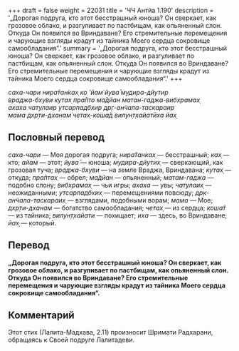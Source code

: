 +++
draft = false
weight = 22031
title = 'ЧЧ Антйа 1.190'
description = '„Дорогая подруга, кто этот бесстрашный юноша? Он сверкает, как грозовое облако, и разгуливает по пастбищам, как опьяненный слон. Откуда Он появился во Вриндаване? Его стремительные перемещения и чарующие взгляды крадут из тайника Моего сердца сокровище самообладания“.'
summary = '„Дорогая подруга, кто этот бесстрашный юноша? Он сверкает, как грозовое облако, и разгуливает по пастбищам, как опьяненный слон. Откуда Он появился во Вриндаване? Его стремительные перемещения и чарующие взгляды крадут из тайника Моего сердца сокровище самообладания“.'
+++

_саха-чари нира̄тан̇ках̣ ко ’йам̇ йува̄ мудира-дйутир  
враджа-бхуви кутах̣ пра̄пто ма̄дйан матан̇-гаджа-вибхрамах̣  
ахаха чат̣улаир утсарпадбхир др̣г-ан̃чала-таскараир  
мама дхр̣ти-дханам̇ четах̣-коша̄д вилун̣т̣хайатӣха йах̣_

## Пословный перевод

_саха_\-_чари_ — Моя дорогая подруга; _нира̄тан̇ках̣_ — бесстрашный; _ках̣_ — кто; _айам_ — этот; _йува̄_ — юноша; _мудира_\-_дйутих̣_ — сверкающий, как грозовая туча; _враджа_\-_бхуви_ — на земле Враджа, Вриндавана; _кутах̣_ — откуда; _пра̄птах̣_ — обрел; _ма̄дйан_ — опьяненный; _матам_\-_гаджа_ — подобно слону; _вибхрамах̣_ — чьи игры; _ахаха_ — увы; _чат̣улаих̣_ — неожиданными; _утсарпадбхих̣_ — перемещениями повсюду; _др̣к_\-_ан̃чала_\-_таскараих̣_ — взглядами, подобными ворам; _мама_ — Мое; _дхр̣ти_\-_дханам_ — богатство самообладания; _четах̣_ — из сердца; _коша̄т_ — из тайника; _вилун̣т̣хайати_ — похищает; _иха_ — здесь, во Вриндаване; _йах̣_ — который.

## Перевод

**„Дорогая подруга, кто этот бесстрашный юноша? Он сверкает, как грозовое облако, и разгуливает по пастбищам, как опьяненный слон. Откуда Он появился во Вриндаване? Его стремительные перемещения и чарующие взгляды крадут из тайника Моего сердца сокровище самообладания“.**

## Комментарий

Этот стих (Лалита-Мадхава, 2.11) произносит Шримати Радхарани, обращаясь к Своей подруге Лалитадеви.
